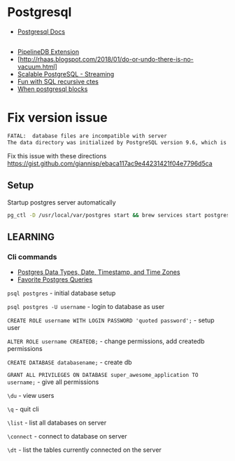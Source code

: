 # Postgresql
- [Postgresql Docs](https://www.postgresql.org/docs/manuals/)

##
- [PipelineDB Extension](https://www.pipelinedb.com/blog/pipelinedb-0-9-9-one-more-release-until-pipelinedb-is-a-postgresql-extension)
- [http://rhaas.blogspot.com/2018/01/do-or-undo-there-is-no-vacuum.html]
- [Scalable PostgreSQL - Streaming](https://blog.timescale.com/scalable-postgresql-high-availability-read-scalability-streaming-replication-fb95023e2af)
- [Fun with SQL recursive ctes](https://www.citusdata.com/blog/2018/05/15/fun-with-sql-recursive-ctes/)
- [When postgresql blocks](https://www.citusdata.com/blog/2018/02/15/when-postgresql-blocks/)


# Fix version issue

```bash
FATAL:  database files are incompatible with server
The data directory was initialized by PostgreSQL version 9.6, which is not compatible with this version 10.2.
```
Fix this issue with these directions
https://gist.github.com/giannisp/ebaca117ac9e44231421f04e7796d5ca


## Setup

Startup postgres server automatically
```bash
pg_ctl -D /usr/local/var/postgres start && brew services start postgresql
```

## LEARNING

### Cli commands
- [Postgres Data Types, Date, Timestamp, and Time Zones](https://tapoueh.org/blog/2018/04/postgresql-data-types-date-timestamp-and-time-zones/)
- [Favorite Postgres Queries](https://severalnines.com/blog/my-favorite-postgresql-queries-and-why-they-matter)

`psql postgres` - initial database setup

`psql postgres -U username` - login to database as user

`CREATE ROLE username WITH LOGIN PASSWORD 'quoted password';` - setup user

`ALTER ROLE username CREATEDB;` - change permissions, add createdb permissions

`CREATE DATABASE databasename;` - create db

`GRANT ALL PRIVILEGES ON DATABASE super_awesome_application TO username;` - give all permissions

`\du` - view users

`\q` - quit cli

`\list` - list all databases on server

`\connect` - connect to database on server

`\dt` - list the tables currently connected on the server




